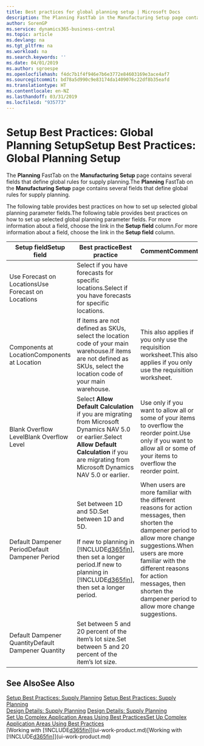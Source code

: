 ```yaml
---
title: Best practices for global planning setup | Microsoft Docs
description: The Planning FastTab in the Manufacturing Setup page contains several fields that define global rules for supply planning.
author: SorenGP
ms.service: dynamics365-business-central
ms.topic: article
ms.devlang: na
ms.tgt_pltfrm: na
ms.workload: na
ms.search.keywords: ''
ms.date: 04/01/2019
ms.author: sgroespe
ms.openlocfilehash: f4dc7b1f4f946e7b6e3772e84603169e3ace4af7
ms.sourcegitcommit: bd78a5d990c9e83174da1409076c22df8b35eafd
ms.translationtype: HT
ms.contentlocale: en-NZ
ms.lasthandoff: 03/31/2019
ms.locfileid: "935773"
---
```

# <a name="setup-best-practices-global-planning-setup"></a><span data-ttu-id="9cc4b-103">Setup Best Practices: Global Planning Setup</span><span class="sxs-lookup"><span data-stu-id="9cc4b-103">Setup Best Practices: Global Planning Setup</span></span>
<span data-ttu-id="9cc4b-104">The **Planning** FastTab on the **Manufacturing Setup** page contains several fields that define global rules for supply planning.</span><span class="sxs-lookup"><span data-stu-id="9cc4b-104">The **Planning** FastTab on the **Manufacturing Setup** page contains several fields that define global rules for supply planning.</span></span>  

 <span data-ttu-id="9cc4b-105">The following table provides best practices on how to set up selected global planning parameter fields.</span><span class="sxs-lookup"><span data-stu-id="9cc4b-105">The following table provides best practices on how to set up selected global planning parameter fields.</span></span> <span data-ttu-id="9cc4b-106">For more information about a field, choose the link in the **Setup field** column.</span><span class="sxs-lookup"><span data-stu-id="9cc4b-106">For more information about a field, choose the link in the **Setup field** column.</span></span>  

|<span data-ttu-id="9cc4b-107">Setup field</span><span class="sxs-lookup"><span data-stu-id="9cc4b-107">Setup field</span></span>|<span data-ttu-id="9cc4b-108">Best practice</span><span class="sxs-lookup"><span data-stu-id="9cc4b-108">Best practice</span></span>|<span data-ttu-id="9cc4b-109">Comment</span><span class="sxs-lookup"><span data-stu-id="9cc4b-109">Comment</span></span>|  
|-----------------|-------------------|-------------|  
|<span data-ttu-id="9cc4b-110">Use Forecast on Locations</span><span class="sxs-lookup"><span data-stu-id="9cc4b-110">Use Forecast on Locations</span></span>|<span data-ttu-id="9cc4b-111">Select if you have forecasts for specific locations.</span><span class="sxs-lookup"><span data-stu-id="9cc4b-111">Select if you have forecasts for specific locations.</span></span>||  
|<span data-ttu-id="9cc4b-112">Components at Location</span><span class="sxs-lookup"><span data-stu-id="9cc4b-112">Components at Location</span></span>|<span data-ttu-id="9cc4b-113">If items are not defined as SKUs, select the location code of your main warehouse.</span><span class="sxs-lookup"><span data-stu-id="9cc4b-113">If items are not defined as SKUs, select the location code of your main warehouse.</span></span>|<span data-ttu-id="9cc4b-114">This also applies if you only use the requisition worksheet.</span><span class="sxs-lookup"><span data-stu-id="9cc4b-114">This also applies if you only use the requisition worksheet.</span></span>|  
|<span data-ttu-id="9cc4b-115">Blank Overflow Level</span><span class="sxs-lookup"><span data-stu-id="9cc4b-115">Blank Overflow Level</span></span>|<span data-ttu-id="9cc4b-116">Select **Allow Default Calculation** if you are migrating from Microsoft Dynamics NAV 5.0 or earlier.</span><span class="sxs-lookup"><span data-stu-id="9cc4b-116">Select **Allow Default Calculation** if you are migrating from Microsoft Dynamics NAV 5.0 or earlier.</span></span>|<span data-ttu-id="9cc4b-117">Use only if you want to allow all or some of your items to overflow the reorder point.</span><span class="sxs-lookup"><span data-stu-id="9cc4b-117">Use only if you want to allow all or some of your items to overflow the reorder point.</span></span>|  
|<span data-ttu-id="9cc4b-118">Default Dampener Period</span><span class="sxs-lookup"><span data-stu-id="9cc4b-118">Default Dampener Period</span></span>|<span data-ttu-id="9cc4b-119">Set between 1D and 5D.</span><span class="sxs-lookup"><span data-stu-id="9cc4b-119">Set between 1D and 5D.</span></span><br /><br /> <span data-ttu-id="9cc4b-120">If new to planning in [!INCLUDE[d365fin](includes/d365fin_md.md)], then set a longer period.</span><span class="sxs-lookup"><span data-stu-id="9cc4b-120">If new to planning in [!INCLUDE[d365fin](includes/d365fin_md.md)], then set a longer period.</span></span>|<span data-ttu-id="9cc4b-121">When users are more familiar with the different reasons for action messages, then shorten the dampener period to allow more change suggestions.</span><span class="sxs-lookup"><span data-stu-id="9cc4b-121">When users are more familiar with the different reasons for action messages, then shorten the dampener period to allow more change suggestions.</span></span>|  
|<span data-ttu-id="9cc4b-122">Default Dampener Quantity</span><span class="sxs-lookup"><span data-stu-id="9cc4b-122">Default Dampener Quantity</span></span>|<span data-ttu-id="9cc4b-123">Set between 5 and 20 percent of the item’s lot size.</span><span class="sxs-lookup"><span data-stu-id="9cc4b-123">Set between 5 and 20 percent of the item’s lot size.</span></span>||  

## <a name="see-also"></a><span data-ttu-id="9cc4b-124">See Also</span><span class="sxs-lookup"><span data-stu-id="9cc4b-124">See Also</span></span>  
 <span data-ttu-id="9cc4b-125">[Setup Best Practices: Supply Planning](setup-best-practices-supply-planning.md) </span><span class="sxs-lookup"><span data-stu-id="9cc4b-125">[Setup Best Practices: Supply Planning](setup-best-practices-supply-planning.md) </span></span>  
 <span data-ttu-id="9cc4b-126">[Design Details: Supply Planning](design-details-supply-planning.md) </span><span class="sxs-lookup"><span data-stu-id="9cc4b-126">[Design Details: Supply Planning](design-details-supply-planning.md) </span></span>  
 [<span data-ttu-id="9cc4b-127">Set Up Complex Application Areas Using Best Practices</span><span class="sxs-lookup"><span data-stu-id="9cc4b-127">Set Up Complex Application Areas Using Best Practices</span></span>](set-up-complex-application-areas-using-best-practices.md)  
 <span data-ttu-id="9cc4b-128">[Working with [!INCLUDE[d365fin](includes/d365fin_md.md)]](ui-work-product.md)</span><span class="sxs-lookup"><span data-stu-id="9cc4b-128">[Working with [!INCLUDE[d365fin](includes/d365fin_md.md)]](ui-work-product.md)</span></span>
